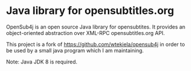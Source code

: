 # Java library for opensubtitles.org

OpenSub4j is an open source Java library for opensubtites. It provides an object-oriented abstraction over XML-RPC opensubtitles.org API.

This project is a fork of <https://github.com/wtekiela/opensub4j>
in order to be used by a small java program which I am maintaining.

Note: Java JDK 8 is required.